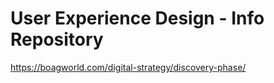 # User Experience Design - Info Repository


https://boagworld.com/digital-strategy/discovery-phase/

